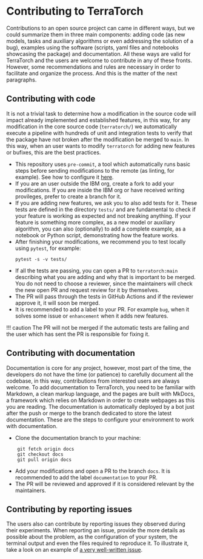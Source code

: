 # Contributing to TerraTorch

Contributions to an open source project can came in different ways, but we could summarize them in three main
components: adding code (as new models, tasks and
auxiliary algorithms or even addressing the solution of a bug), examples using the software (scripts, yaml files and notebooks showcasing the package) and documentation.
All these ways are valid for TerraTorch
and the users are welcome to contribute in any of these fronts. However, some recommendations and rules are
necessary in order to facilitate and organize the process. And this is the matter of the next paragraphs. 

## Contributing with code

It is not a trivial task to determine how a modification in the source code will impact already implemented
and established features, in this way, for any modification in the core source code (`terratorch/`) we
automatically execute
a pipeline with hundreds of unit and integration tests to verify that the package have not broken after the
modification be merged to `main`. In this way, when an user wants to modify
`terratorch` for adding new features or bufixes, this are the best practices. 

* This repository uses `pre-commit`, a tool which automatically runs basic
    steps before sending modifications to the remote (as linting, for example).
    See how to configure it [here](https://pre-commit.com/#installation). 
* If you are an user outside the IBM org, create a fork to add your modifications. If you are inside the IBM
    org or have received writing provileges, prefer to create a branch for it. 
* If you are adding new features, we ask you to also add tests for it. These tests are defined in the
    directory `tests/` and are fundamental to check if your feature is working as expected and not breaking
    anything. If your feature is something more complex, as a new model or auxiliary algorithm, you can also
    (optionally) to add a complete example, as a notebook or Python script, demonstrating how the feature works.
* After finishing your modifications, we recommend you to test locally using `pytest`, for example:
    ```
    pytest -s -v tests/
    ```
* If all the tests are passing, you can open a PR to `terratorch:main` describing what you are adding and why
    that is important to be merged. You
    do not need to choose a reviewer, since the maintainers will check the new open PR and request review for it by themselves.  
* The PR will pass through the tests in GitHub Actions and if the reviewer approve it, it will soon be merged. 
* It is recommended to add a label to your PR. For example `bug`, when it solves some issue or `enhancement`
    when it adds new features. 

!!! caution
    The PR will not be merged if the automatic tests are failing and the user which has sent the PR is responsible for fixing it. 

## Contributing with documentation

Documentation is core for any project, however, most part of the time, the developers do not have the time (or
patience) to carefully document all the codebase, in this way, contributions from interested users are always
welcome. 
To add documentation to TerraTorch, you need to be familiar with Markdown, a clean markup language, and the pages are built with
MkDocs, a framework which relies on Markdown in order to create webpages as this you are reading. The documentation is automatically
deployed by a bot just after the push or merge to the branch dedicated to store the latest documentation.
These are the steps to configure your environment to work with documentation.

* Clone the documentation branch to your machine:
```
    git fetch origin docs
    git checkout docs
    git pull origin docs
```
* Add your modifications and open a PR to the branch `docs`. It is recommended to add the label `documentation` to your PR.
* The PR will be reviewed and approved if it is considered relevant by the maintainers. 

## Contributing by reporting issues

The users also can contribute by reporting issues they observed during their experiments. When reporting an issue, provide the more details as possible about the problem, as the configuration of your system,
the terminal output and even the files required to reproduce it. To
illustrate it, take a
look on an example of [a very well-written issue](https://github.com/IBM/terratorch/issues/506). 
